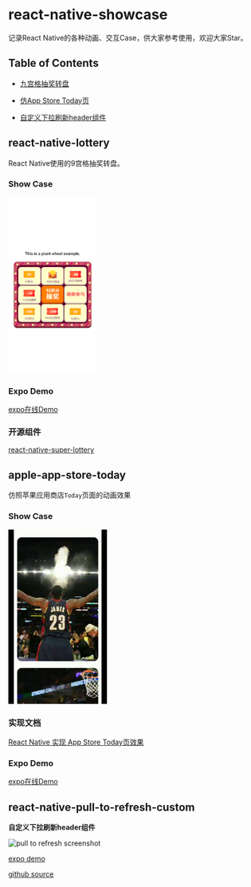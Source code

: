 # react-native-showcase

记录React Native的各种动画、交互Case，供大家参考使用，欢迎大家Star。

## Table of Contents

* [九宫格抽奖转盘](#show-case)

* [仿App Store Today页](#show-case-1)

* [自定义下拉刷新header组件](#react-native-pull-to-refresh-custom)

## react-native-lottery

React Native使用的9宫格抽奖转盘。

### Show Case

![](./case-gif/lottery-demo.gif)

### Expo Demo

[expo在线Demo](https://snack.expo.io/@wangcheng714/react-native-lottery)

### 开源组件

[react-native-super-lottery](https://github.com/rrd-fe/react-native-super-lottery)

## apple-app-store-today

仿照苹果应用商店`Today`页面的动画效果

### Show Case

![](./case-gif/app-store-today-demo.gif)

### 实现文档

[React Native 实现 App Store Today页效果](https://github.com/rrd-fe/blog/blob/master/react-native/app-today-page.md)

### Expo Demo

[expo在线Demo](https://snack.expo.io/@wangcheng714/apple-app-of-the-day)

## react-native-pull-to-refresh-custom

**自定义下拉刷新header组件** 

![pull to refresh screenshot](https://user-images.githubusercontent.com/219501/61520080-f9ac7000-aa3f-11e9-910c-7fa64f84f3ef.gif)

[expo demo](https://snack.expo.io/@sophister/custom-pull-to-refresh-header)

[github source](https://github.com/sophister/react-native-pull-to-refresh-custom)


